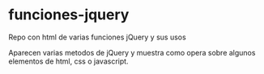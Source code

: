 # funciones-jquery
Repo con html de varias funciones jQuery y sus usos

Aparecen varias metodos de jQuery y muestra como opera sobre algunos elementos de html, css o javascript.

